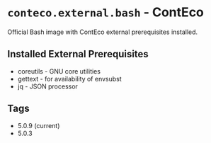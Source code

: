 # `conteco.external.bash` - ContEco

Official Bash image with ContEco external prerequisites installed.

## Installed External Prerequisites

* coreutils - GNU core utilities
* gettext - for availability of envsubst
* jq - JSON processor

## Tags

* 5.0.9 (current)
* 5.0.3
